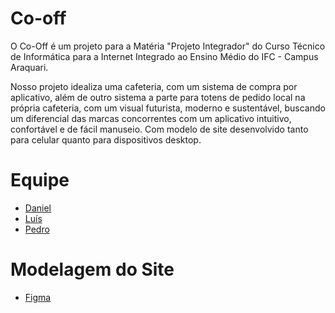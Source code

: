 # Co-off

O Co-Off é um projeto para a Matéria "Projeto Integrador" do Curso Técnico de Informática para a Internet Integrado ao Ensino Médio do IFC - Campus Araquari.

Nosso projeto idealiza uma cafeteria, com um sistema de compra por aplicativo, além de outro sistema a parte para totens de pedido local na própria cafeteria, com um visual futurista, moderno e sustentável, buscando um diferencial das marcas concorrentes com um aplicativo intuitivo, confortável e de fácil manuseio. Com modelo de site desenvolvido tanto para celular quanto para dispositivos desktop.  

# Equipe
- [Daniel](https://github.com/danielhinsching)
- [Luís](https://github.com/luisc5martins)
- [Pedro](https://github.com/Pedro-Black)

# Modelagem do Site
- [Figma](https://www.figma.com/design/4KGm9x548bnGQ26hYb6Y7O/Co-Off?node-id=0-1&t=bMPAWxi9MlNdqUfH-1)
